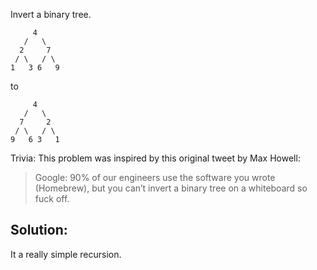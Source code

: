Invert a binary tree.

	     4
	   /   \
	  2     7
	 / \   / \
	1   3 6   9
to

	     4
	   /   \
	  7     2
	 / \   / \
	9   6 3   1
Trivia:
This problem was inspired by this original tweet by Max Howell:
> Google: 90% of our engineers use the software you wrote (Homebrew), but you can’t invert a binary tree on a whiteboard so fuck off.

## Solution:

It a really simple recursion.